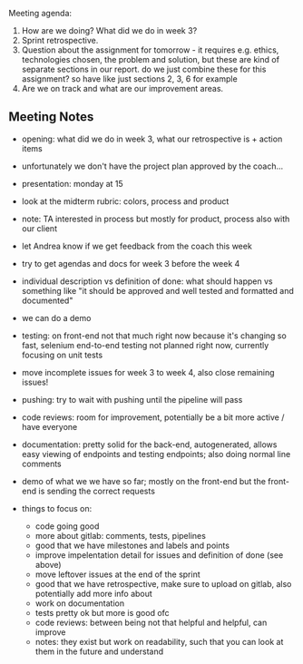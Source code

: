 Meeting agenda:
1. How are we doing? What did we do in week 3?
2. Sprint retrospective.
3. Question about the assignment for tomorrow - it requires e.g. ethics, technologies chosen, the problem and solution, but these are kind of separate sections in our report. do we just combine these for this assignment? so have like just sections 2, 3, 6 for example
4. Are we on track and what are our improvement areas.

## Meeting Notes
- opening: what did we do in week 3, what our retrospective is + action items
- unfortunately we don't have the project plan approved by the coach...

- presentation: monday at 15
- look at the midterm rubric: colors, process and product
- note: TA interested in process but mostly for product, process also with our client
- let Andrea know if we get feedback from the coach this week
- try to get agendas and docs for week 3 before the week 4 
- individual description vs definition of done: what should happen vs something like "it should be approved and well tested and formatted and documented"
- we can do a demo
- testing: on front-end not that much right now because it's changing so fast, selenium end-to-end testing not planned right now, currently focusing on unit tests
- move incomplete issues for week 3 to week 4, also close remaining issues!
- pushing: try to wait with pushing until the pipeline will pass
- code reviews: room for improvement, potentially be a bit more active / have everyone 
- documentation: pretty solid for the back-end, autogenerated, allows easy viewing of endpoints and testing endpoints; also doing normal line comments
- demo of what we we have so far; mostly on the front-end but the front-end is sending the correct requests
- things to focus on:
	- code going good
	- more about gitlab: comments, tests, pipelines 
	- good that we have milestones and labels and points
	- improve impelentation detail for issues and definition of done (see above)
	- move leftover issues at the end of the sprint
	- good that we have retrospective, make sure to upload on gitlab, also potentially add more info about 
	- work on documentation 
	- tests pretty ok but more is good ofc
	- code reviews: between being not that helpful and helpful, can improve
	- notes: they exist but work on readability, such that you can look  at them in the future and understand

